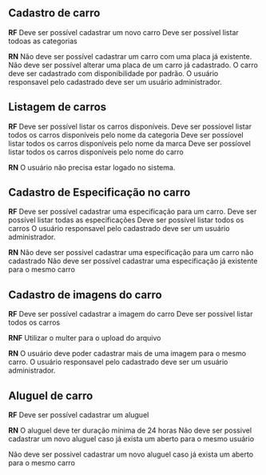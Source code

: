## Cadastro de carro

**RF**
  Deve ser possível cadastrar um novo carro
  Deve ser possível listar todoas as categorias

**RN**
 Não deve ser possível cadastrar um carro com uma placa já existente.
 Não deve ser possível alterar uma placa de um carro já cadastrado.
 O carro deve ser cadastrado com disponibilidade por padrão.
 O usuário responsavel pelo cadastrado deve ser um usuário administrador.

## Listagem de carros

**RF**
Deve ser possível listar os carros disponíveis.
Deve ser possíovel listar todos os carros disponíveis pelo nome da categoria
Deve ser possíovel listar todos os carros disponíveis pelo nome da marca
Deve ser possíovel listar todos os carros disponíveis pelo nome do carro

**RN**
O usuário não precisa estar logado no sistema.

## Cadastro de Especificação no carro

**RF**
Deve ser possível cadastrar uma especificação para um carro.
Deve ser possível listar todas as especificações
Deve ser possível listar todos os carros
O usuário responsavel pelo cadastrado deve ser um usuário administrador.

**RN**
 Não deve ser possivel cadastrar uma especificação para um carro não cadastrado
 Não deve ser possível cadastrar uma especificação já existente para o mesmo carro

## Cadastro de imagens do carro

**RF**
Deve ser possível cadastrar a imagem do carro
Deve ser possível listar todos os carros

**RNF**
Utilizar o multer para o upload do arquivo

**RN**
O usuário deve poder cadastrar mais de uma imagem para o mesmo carro.
O usuário responsavel pelo cadastrado deve ser um usuário administrador.

## Aluguel de carro

**RF**
Deve ser possível cadastrar um aluguel


**RN**
O aluguel deve ter duração mínima de 24 horas
Não deve ser possivel cadastrar um novo aluguel caso já exista um aberto para o mesmo usuário

Não deve ser possivel cadastrar um novo aluguel caso já exista um aberto para o mesmo carro
